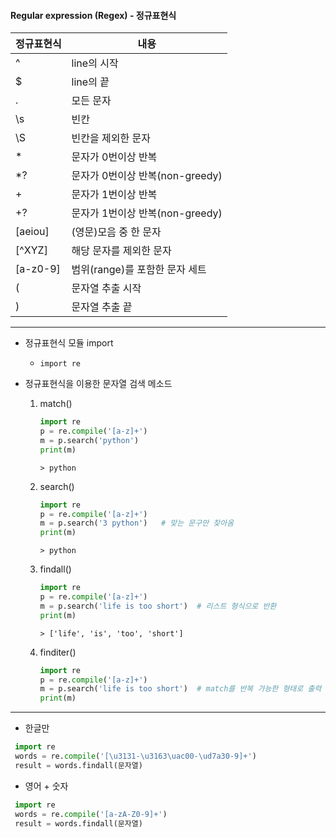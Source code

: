 #### Regular expression (Regex) - 정규표현식



| 정규표현식 | 내용                            |
| ---------- | ------------------------------- |
| ^          | line의 시작                     |
| $          | line의 끝                       |
| .          | 모든 문자                       |
| \s         | 빈칸                            |
| \S         | 빈칸을 제외한 문자              |
| *          | 문자가 0번이상 반복             |
| *?         | 문자가 0번이상 반복(non-greedy) |
| +          | 문자가 1번이상 반복             |
| +?         | 문자가 1번이상 반복(non-greedy) |
| [aeiou]    | (영문)모음 중 한 문자           |
| [^XYZ]     | 해당 문자를 제외한 문자         |
| [a-z0-9]   | 범위(range)를 포함한 문자 세트  |
| (          | 문자열 추출 시작                |
| )          | 문자열 추출 끝                  |





---





- 정규표현식 모듈 import

  - `import re`

- 정규표현식을 이용한 문자열 검색 메소드

  

  1. match()

     ```python
     import re
     p = re.compile('[a-z]+')
     m = p.search('python')   
     print(m)
     ```

     ```
     > python
     ```

     

  2. search()

     ```python
     import re
     p = re.compile('[a-z]+')
     m = p.search('3 python')   # 맞는 문구만 찾아옴
     print(m)
     ```

     ```
     > python  
     ```

     

  3. findall()

     ```python
     import re
     p = re.compile('[a-z]+')
     m = p.search('life is too short')  # 리스트 형식으로 반환
     print(m)
     ```

     ```
     > ['life', 'is', 'too', 'short']
     ```

     

  4. finditer()

     ```python
     import re
     p = re.compile('[a-z]+')
     m = p.search('life is too short')  # match를 반복 가능한 형태로 출력
     print(m)
     ```

     





---



- 한글만
```python
 import re
 words = re.compile('[\u3131-\u3163\uac00-\ud7a30-9]+')
 result = words.findall(문자열)
```

  

- 영어 + 숫자

```python
 import re
 words = re.compile('[a-zA-Z0-9]+')
 result = words.findall(문자열)
```

